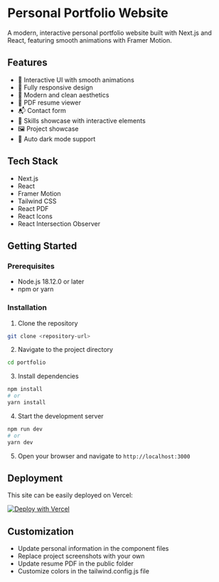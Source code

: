 # Personal Portfolio Website

A modern, interactive personal portfolio website built with Next.js and React, featuring smooth animations with Framer Motion.

## Features

- 🌟 Interactive UI with smooth animations
- 📱 Fully responsive design
- 🎨 Modern and clean aesthetics
- 📄 PDF resume viewer
- 📬 Contact form
- 🎯 Skills showcase with interactive elements
- 🖼️ Project showcase
- 🌙 Auto dark mode support

## Tech Stack

- Next.js
- React
- Framer Motion
- Tailwind CSS
- React PDF
- React Icons
- React Intersection Observer

## Getting Started

### Prerequisites

- Node.js 18.12.0 or later
- npm or yarn

### Installation

1. Clone the repository
```bash
git clone <repository-url>
```

2. Navigate to the project directory
```bash
cd portfolio
```

3. Install dependencies
```bash
npm install
# or
yarn install
```

4. Start the development server
```bash
npm run dev
# or
yarn dev
```

5. Open your browser and navigate to `http://localhost:3000`

## Deployment

This site can be easily deployed on Vercel:

[![Deploy with Vercel](https://vercel.com/button)](https://vercel.com/new/clone?repository-url=https://github.com/yourusername/portfolio)

## Customization

- Update personal information in the component files
- Replace project screenshots with your own
- Update resume PDF in the public folder
- Customize colors in the tailwind.config.js file


